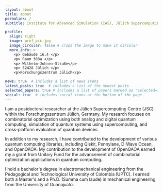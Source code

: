 ```yaml
---
layout: about
title: about
permalink: /
subtitle: Institute for Advanced Simulation (IAS), Jülich Supercomputing Centre (JSC).

profile:
  align: right
  image: prof_pic.jpg
  image_circular: false # crops the image to make it circular
  more_info: >
    <p> Gebäude 16.4 </p>
    <p> Raum 308a </p>
    <p> Wilhelm-Johnen-Straße</p>
    <p> 52428 Jülich </p>
    <p>Forschungszentrum Jülich</p>

news: true  # includes a list of news items
latest_posts: true  # includes a list of the newest posts
selected_papers: true # includes a list of papers marked as "selected={true}"
social: true  # includes social icons at the bottom of the page
---
```


I am a postdoctoral researcher at the Jülich Supercomputing Centre (JSC) within the Forschungszentrum Jülich, Germany. My research focuses on combinatorial optimization using both analog and digital quantum computing, simulation of quantum systems using supercomputing, and cross-platform evaluation of quantum devices.

In addition to my research, I have contributed to the development of various quantum computing libraries, including Qiskit, Pennylane, D-Wave Ocean, and OpenQAOA. My contribution to the development of OpenQAOA earned my a grant from Unitary Fund for the advancement of combinatorial optimization applications in quantum computing.

I hold a bachelor's degree in electromechanical engineering from the Pedagogical and Technological University of Colombia (UPTC). I earned both a Master's and a Ph.D. (Summa cum laude) in mechanical engineering from the University of Guanajuato.